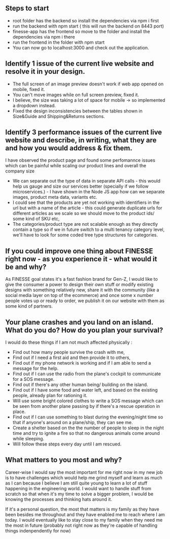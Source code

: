 ## Steps to start

- root folder has the backend so install the dependencies via npm i first
- run the backend with npm start ( this will run the backend on 8443 port)
- finesse-app has the frontend so move to the folder and install the dependencies via npm i there
- run the frontend in the folder with npm start
- You can now go to localhost:3000 and check out the application.

## Identify 1 issue of the current live website and resolve it in your design.

- The full screen of an image preview doesn't work if web app opened on mobile, fixed it.
- You can't move images while on full screen preview, fixed it.
- I believe, the size was taking a lot of space for mobile -> so implemented a dropdown instead.
- Fixed the design inconsistencies between the tables shown in Size&Guide and Shipping&Returns sections.

## Identify 3 performance issues of the current live website and describe, in writing, what they are and how you would address & fix them.

I have observed the product page and found some perfomannce issues which can be painful while scaling our product lines and overall the company size

- We can separate out the type of data in separate API calls - this would help us gauge and size our services better (specially if we follow microservices.) - I have shown in the Node JS app how can we separate images, product meta data, variants etc.
- I could see that the products are yet not working with identifiers in the url but with a name of the article - this could generate duplicate urls for different articles as we scale so we should move to the product ids/ some kind of SKU etc,
- The categories/product type are not scalable enough as they directly contain a type so if we in future switch to a multi tenancy category level, we'll have to look for some coded tree type structures for categories.

## If you could improve one thing about FINESSE right now - as you experience it - what would it be and why?

As FINESSE goal states it's a fast fashion brand for Gen-Z, I would like to give the consumer a power to design their own stuff or modify existing designs with something relatively new, share it with the community (like a social media layer on top of the ecommerce) and once some x number people votes up or ready to order, we publish it on our website with them as some kind of partners.

## Your plane crashes and you land on an island. What do you do? How do you plan your survival?

I would do these things if I am not much affected physically :

- Find out how many people survive the crash with me,
- Find out if I need a first aid and then provide it to others,
- Find out if my phone network is working and if I am able to send a message for the help.
- Find out if I can use the radio from the plane's cockpit to communicate for a SOS message.
- Find out if there's any other human being/ building on the island.
- Find out if I have some food and water left, and based on the existing people, already plan for rationing it.
- Will use some bright colored clothes to write a SOS message which can be seen from another plane passing by if there's a rescue operation in place.
- Find out if I can use something to blast during the evening/night time so that if anyone's around on a plane/ship, they can see me.
- Create a shelter based on the the number of people to sleep in the night time and try to ignite a fire so that no dangerous animals come around while sleeping.
- Will follow these steps every day until I am rescued.

## What matters to you most and why?

Career-wise I would say the most important for me right now in my new job is to have challenges which would help me grind myself and learn as much as I can because I believe I am still quite young to learn a lot of stuff happening in the engineering world. I would want to handle stuff from scratch so that when it's my time to solve a bigger problem, I would be knowing the processes and thinking hats around it.

If it's a personal question, the most that matters is my family as they have been besides me throughout and they have enabled me to reach where I am today. I would eventually like to stay close to my family when they need me the most in future (probably not right now as they're capable of handling things indenpendently for now)
